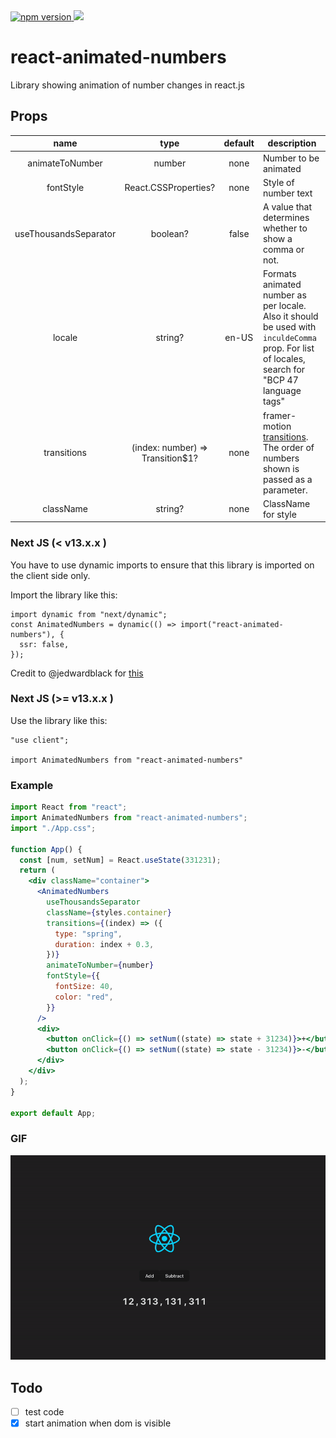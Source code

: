 <a href="https://www.npmjs.com/package/react-animated-numbers">
<img alt="npm version" src="http://img.shields.io/npm/v/react-animated-numbers.svg?style=flat-square">
</a>
<a href="https://www.npmjs.com/package/react-animated-numbers">
<img src="http://img.shields.io/npm/dm/react-animated-numbers.svg?style=flat-square">
</a>

# react-animated-numbers

Library showing animation of number changes in react.js

## Props

|         name          |               type               | default | description                                                                                                                                    |
| :-------------------: | :------------------------------: | :-----: | ---------------------------------------------------------------------------------------------------------------------------------------------- |
|    animateToNumber    |              number              |  none   | Number to be animated                                                                                                                          |
|       fontStyle       |       React.CSSProperties?       |  none   | Style of number text                                                                                                                           |
| useThousandsSeparator |             boolean?             |  false  | A value that determines whether to show a comma or not.                                                                                        |
|        locale         |             string?              |  en-US  | Formats animated number as per locale. Also it should be used with `inculdeComma` prop. For list of locales, search for "BCP 47 language tags" |
|      transitions      | (index: number) => Transition$1? |  none   | framer-motion [transitions](https://www.framer.com/motion/transition/). The order of numbers shown is passed as a parameter.                   |
|       className       |             string?              |  none   | ClassName for style                                                                                                                            |

### Next JS (< v13.x.x )

You have to use dynamic imports to ensure that this library is imported on the client side only.

Import the library like this:

```
import dynamic from "next/dynamic";
const AnimatedNumbers = dynamic(() => import("react-animated-numbers"), {
  ssr: false,
});
```

Credit to @jedwardblack for [this](https://github.com/heyman333/react-animated-numbers/issues/40)

### Next JS (>= v13.x.x )

Use the library like this:

```
"use client";

import AnimatedNumbers from "react-animated-numbers"
```

### Example

```jsx
import React from "react";
import AnimatedNumbers from "react-animated-numbers";
import "./App.css";

function App() {
  const [num, setNum] = React.useState(331231);
  return (
    <div className="container">
      <AnimatedNumbers
        useThousandsSeparator
        className={styles.container}
        transitions={(index) => ({
          type: "spring",
          duration: index + 0.3,
        })}
        animateToNumber={number}
        fontStyle={{
          fontSize: 40,
          color: "red",
        }}
      />
      <div>
        <button onClick={() => setNum((state) => state + 31234)}>+</button>
        <button onClick={() => setNum((state) => state - 31234)}>-</button>
      </div>
    </div>
  );
}

export default App;
```

### GIF

![test](./images/animated-numbers.gif)

## Todo

- [ ] test code
- [x] start animation when dom is visible
